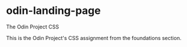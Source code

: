 # odin-landing-page
The Odin Project CSS

This is the Odin Project's CSS assignment from the foundations section.
